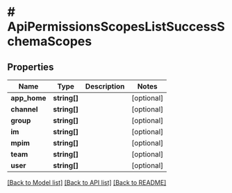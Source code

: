 # # ApiPermissionsScopesListSuccessSchemaScopes

## Properties

Name | Type | Description | Notes
------------ | ------------- | ------------- | -------------
**app_home** | **string[]** |  | [optional]
**channel** | **string[]** |  | [optional]
**group** | **string[]** |  | [optional]
**im** | **string[]** |  | [optional]
**mpim** | **string[]** |  | [optional]
**team** | **string[]** |  | [optional]
**user** | **string[]** |  | [optional]

[[Back to Model list]](../../README.md#models) [[Back to API list]](../../README.md#endpoints) [[Back to README]](../../README.md)

